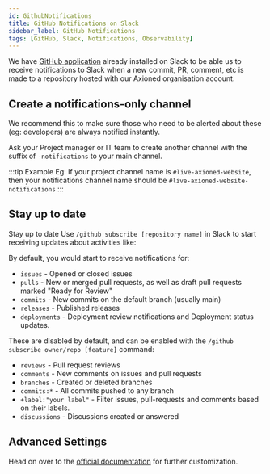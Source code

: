 ```yaml
---
id: GithubNotifications
title: GitHub Notifications on Slack
sidebar_label: GitHub Notifications
tags: [GitHub, Slack, Notifications, Observability]
---
```


We have [GitHub application](https://slack.github.com/) already installed on Slack to be able us to receive notifications to Slack when a new commit, PR, comment, etc is made to a repository hosted with our Axioned organisation account.

## Create a notifications-only channel

We recommend this to make sure those who need to be alerted about these (eg: developers) are always notified instantly.

Ask your Project manager or IT team to create another channel with the suffix of `-notifications` to your main channel.

:::tip Example
Eg: If your project channel name is `#live-axioned-website`, then your notifications channel name should be `#live-axioned-website-notifications`
:::

## Stay up to date

Stay up to date
Use `/github subscribe [repository name]` in Slack to start receiving updates about activities like:

By default, you would start to receive notifications for:

- `issues` - Opened or closed issues
- `pulls` - New or merged pull requests, as well as draft pull requests marked "Ready for Review"
- `commits` - New commits on the default branch (usually main)
- `releases` - Published releases
- `deployments` - Deployment review notifications and Deployment status updates.

These are disabled by default, and can be enabled with the `/github subscribe owner/repo [feature]` command:

- `reviews` - Pull request reviews
- `comments` - New comments on issues and pull requests
- `branches` - Created or deleted branches
- `commits:*` - All commits pushed to any branch
- `+label:"your label"` - Filter issues, pull-requests and comments based on their labels.
- `discussions` - Discussions created or answered

## Advanced Settings

Head on over to the [official documentation](https://github.com/integrations/slack#customize-your-notifications) for further customization.
